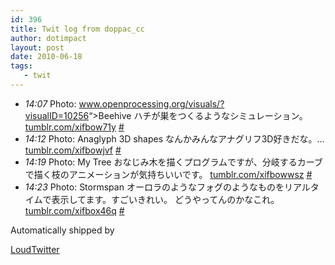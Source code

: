 ```yaml
---
id: 396
title: Twit log from doppac_cc
author: dotimpact
layout: post
date: 2010-06-18
tags:
   - twit
---
```

<ul class="loudtwitter">
  <li>
    <em>14:07</em> Photo: <a href="<a href="http://www.openprocessing.org/visuals/?visualID=10256">www.openprocessing.org/visuals/?visualID=10256</a>&#8220;>Beehive ハチが巣をつくるようなシミュレーション。 <a href="http://tumblr.com/xifbow71y">tumblr.com/xifbow71y</a> <a href="http://twitter.com/doppac_cc/statuses/16364939793">#</a>
  </li>
  <li>
    <em>14:12</em> Photo: Anaglyph 3D shapes なんかみんなアナグリフ3D好きだな。&#8230; <a href="http://tumblr.com/xifbowjvf">tumblr.com/xifbowjvf</a> <a href="http://twitter.com/doppac_cc/statuses/16365245714">#</a>
  </li>
  <li>
    <em>14:19</em> Photo: My Tree おなじみ木を描くプログラムですが、分岐するカーブで描く枝のアニメーションが気持ちいいです。 <a href="http://tumblr.com/xifbowwsz">tumblr.com/xifbowwsz</a> <a href="http://twitter.com/doppac_cc/statuses/16365569473">#</a>
  </li>
  <li>
    <em>14:23</em> Photo: Stormspan オーロラのようなフォグのようなものをリアルタイムで表示してます。すごいきれい。 どうやってんのかなこれ。 <a href="http://tumblr.com/xifbox46q">tumblr.com/xifbox46q</a> <a href="http://twitter.com/doppac_cc/statuses/16365758154">#</a>
  </li>
</ul>Automatically shipped by 

[LoudTwitter][1]

 [1]: http://www.loudtwitter.com
